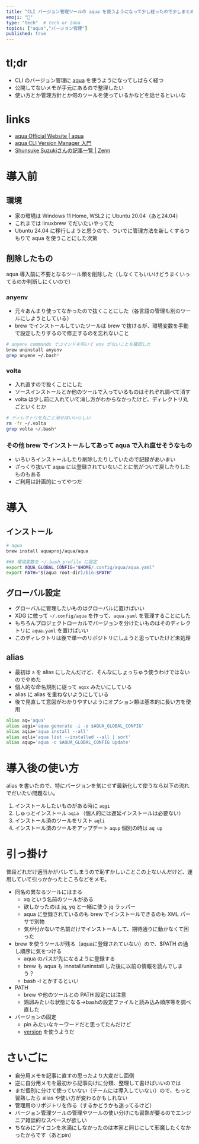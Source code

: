 ```yaml
---
title: "CLI バージョン管理ツールの aqua を使うようになって少し経ったので少しまとめておく"
emoji: "📌"
type: "tech"  # tech or idea
topics: ["aqua","バージョン管理"]
published: true
---
```


# tl;dr

- CLI のバージョン管理に [aqua](https://aquaproj.github.io/) を使うようになってしばらく経つ
- 公開してないメモが手元にあるので整理したい
- 使い方とか管理方針とか何のツールを使っているかなどを話せるといいな

# links

- [aqua Official Website | aqua](https://aquaproj.github.io/)
- [aqua CLI Version Manager 入門](https://zenn.dev/shunsuke_suzuki/books/aqua-handbook)
- [Shunsuke Suzukiさんの記事一覧 | Zenn](https://zenn.dev/shunsuke_suzuki)

# 導入前

## 環境

- 家の環境は Windows 11 Home, WSL2 に Ubuntu 20.04（あと24.04）
- これまでは linuxbrew でだいたいやってた
- Ubuntu 24.04 に移行しようと思うので、ついでに管理方法を新しくするつもりで aqua を使うことにした次第

## 削除したもの

aqua 導入前に不要となるツール類を削除した（しなくてもいいけどうまくいってるのか判断しにくいので）

### anyenv

- 元々あんまり使ってなかったので抜くことにした（各言語の管理も別のツールにしようとしている）
- brew でインストールしていたツールは brew で抜けるが、環境変数を手動で設定したりするので修正するのを忘れないこと

```bash
# anyenv commands でコマンドを叩いて env がないことを確認した
brew uninstall anyenv
grep anyenv ~/.bash*
```

### volta

- 入れ直すので抜くことにした
- ソースインストールとか他のツールで入っているものはそれぞれ調べて消す
- volta は少し前に入れていて消し方がわからなかったけど、ディレクトリ丸ごといくとか

```bash
# ディレクトリを丸ごと消せばいいらしい
rm -fr ~/.volta
grep volta ~/.bash*
```

### その他 brew でインストールしてあって aqua で入れ直せそうなもの

- いろいろインストールしたり削除したりしていたので記録があいまい
- ざっくり抜いて aqua には登録されていないことに気がついて戻したりしたものもある
- ご利用は計画的にってやつだ

# 導入

## インストール

```bash
# aqua
brew install aquaproj/aqua/aqua

### 環境変数を ~/.bash_profile に設定
export AQUA_GLOBAL_CONFIG="$HOME/.config/aqua/aqua.yaml"
export PATH="$(aqua root-dir)/bin:$PATH"
```

## グローバル設定

- グローバルに管理したいものはグローバルに置けばいい
- XDG に倣って `~/.config/aqua` を作って、`aqua.yaml` を管理することにした
- もちろんプロジェクトローカルでバージョンを分けたいものはそのディレクトリに `aqua.yaml` を置けばいい
- このディレクトリは後で単一のリポジトリにしようと思っていたけど未処理

## alias

- 最初は `a` を alias にしたんだけど、そんなにしょっちゅう使うわけではないのでやめた
- 個人的な命名規則に従って `aqxx` みたいにしている
- alias に alias を重ねないようにしている
- 後で見直して意図がわかりやすいようにオプション類は基本的に長い方を使用

```bash
alias aq='aqua'
alias aqgi='aqua generate -i -o $AQUA_GLOBAL_CONFIG'
alias aqia='aqua install --all'
alias aqli='aqua list --installed --all | sort'
alias aqup='aqua -c $AQUA_GLOBAL_CONFIG update'
```

# 導入後の使い方

alias を書いたので、特にバージョンを気にせず最新化して使うなら以下の流れでだいたい問題ない。

1. インストールしたいものがある時に `aqgi`
2. しゅっとインストール `aqia` （個人的には遅延インストールは必要ない）
3. インストール済のツールをリスト `aqli`
4. インストール済のツールをアップデート `aqup` 個別の時は `aq up`

# 引っ掛け

普段どれだけ適当かがバレてしまうので恥ずかしいことこの上ないんだけど、運用していて引っかかったところなどをメモ。

- 同名の異なるツールにはまる
  - xq という名前のツールがある
  - 欲しかったのは jq, yq と一緒に使う jq ラッパー
  - aqua に登録されているのも brew でインストールできるのも XML パーサで別物
  - 気が付かないで名前だけでインストールして、期待通りに動かなくて困った
- brew を使うツールが残る（aquaに登録されていない）ので、$PATH の通し順序に気をつける
  - aqua のパスが先になるように登録する
  - brew も aqua も innstall/uninstall した後に以前の情報を読んでしまう？
  - bash -l とかするといい
- PATH
  - brew や他のツールとの PATH 設定には注意
  - 鶏卵みたいな状態になる→bashの設定ファイルと読み込み順序等を調べ直した
- バージョンの固定
  - pin みたいなキーワードだと思ってたんだけど
  - [version](https://aquaproj.github.io/docs/guides/update-command#the-field-version-is-ignored) を使うようだ

# さいごに

- 自分用メモを記事に直すの思ったより大変だし面倒
- 逆に自分用メモを最初から記事向けに分類、整理して書けばいいのでは
- まだ個別に分けて使っていない（チームには導入していない）ので、もっと習熟したら alias や使い方が変わるかもしれない
- 管理用のリポジトリを作る（するかどうかも迷ってるけど）
- バージョン管理ツールの管理やツールの使い分けにも習熟が要るのでエンジニア雑談的なスペースが欲しい
- ちなみにアイコンを水滴にしなかったのは本家と同じにして邪魔したくなかったからです（あとpin）
